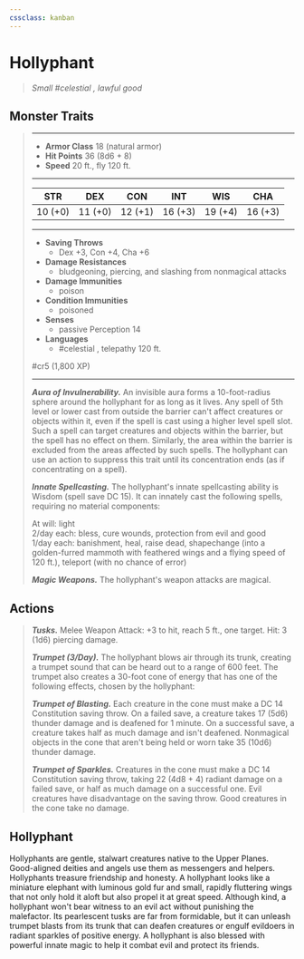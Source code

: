 ```yaml
---
cssclass: kanban
---
```


# Hollyphant
>*Small #celestial , lawful good*
## Monster Traits
>___
>- **Armor Class** 18 (natural armor)
>- **Hit Points** 36 (8d6 + 8)
>- **Speed** 20 ft., fly 120 ft.
>___
>|STR|DEX|CON|INT|WIS|CHA|
>|:---:|:---:|:---:|:---:|:---:|:---:|
>|10 (+0)|11 (+0)|12 (+1)|16 (+3)|19 (+4)|16 (+3)|
>___
>- **Saving Throws**
>	 - Dex +3, Con +4, Cha +6
>- **Damage Resistances**
>	 - bludgeoning, piercing, and slashing from nonmagical attacks
>- **Damage Immunities**
>	 - poison
>- **Condition Immunities**
>	 - poisoned
>- **Senses**
>	 - passive Perception 14
>- **Languages**
>	 - #celestial , telepathy 120 ft.
>
> #cr5 (1,800 XP)
>___
>***Aura of Invulnerability.*** An invisible aura forms a 10-foot-radius sphere around the hollyphant for as long as it lives. Any spell of 5th level or lower cast from outside the barrier can't affect creatures or objects within it, even if the spell is cast using a higher level spell slot. Such a spell can target creatures and objects within the barrier, but the spell has no effect on them. Similarly, the area within the barrier is excluded from the areas affected by such spells. The hollyphant can use an action to suppress this trait until its concentration ends (as if concentrating on a spell).  
>
>***Innate Spellcasting.*** The hollyphant's innate spellcasting ability is Wisdom (spell save DC 15). It can innately cast the following spells, requiring no material components:  
>
>At will: light  
>2/day each: bless, cure wounds, protection from evil and good  
>1/day each: banishment, heal, raise dead, shapechange (into a golden-furred mammoth with feathered wings and a flying speed of 120 ft.), teleport (with no chance of error)  
>
>
>***Magic Weapons.*** The hollyphant's weapon attacks are magical.  
>
## Actions
>***Tusks.*** Melee Weapon Attack: +3 to hit, reach 5 ft., one target. Hit: 3 (1d6) piercing damage.  
>
>***Trumpet (3/Day).*** The hollyphant blows air through its trunk, creating a trumpet sound that can be heard out to a range of 600 feet. The trumpet also creates a 30-foot cone of energy that has one of the following effects, chosen by the hollyphant:  
>
>***Trumpet of Blasting.*** Each creature in the cone must make a DC 14 Constitution saving throw. On a failed save, a creature takes 17 (5d6) thunder damage and is deafened for 1 minute. On a successful save, a creature takes half as much damage and isn't deafened. Nonmagical objects in the cone that aren't being held or worn take 35 (10d6) thunder damage.  
>
>***Trumpet of Sparkles.*** Creatures in the cone must make a DC 14 Constitution saving throw, taking 22 (4d8 + 4) radiant damage on a failed save, or half as much damage on a successful one. Evil creatures have disadvantage on the saving throw. Good creatures in the cone take no damage.
## Hollyphant
Hollyphants are gentle, stalwart creatures native to the Upper Planes. Good-aligned deities and angels use them as messengers and helpers. Hollyphants treasure friendship and honesty.
A hollyphant looks like a miniature elephant with luminous gold fur and small, rapidly fluttering wings that not only hold it aloft but also propel it at great speed. Although kind, a hollyphant won't bear witness to an evil act without punishing the malefactor. Its pearlescent tusks are far from formidable, but it can unleash trumpet blasts from its trunk that can deafen creatures or engulf evildoers in radiant sparkles of positive energy. A hollyphant is also blessed with powerful innate magic to help it combat evil and protect its friends.